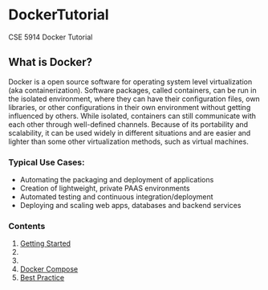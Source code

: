 # DockerTutorial
CSE 5914 Docker Tutorial

## What is Docker?
Docker is a open source software for operating system level virtualization (aka containerization). Software packages, called containers, can be run in the isolated environment, where they can have their configuration files, own libraries, or other configurations in their own environment without getting influenced by others. While isolated, containers can still communicate with each other through well-defined channels. Because of its portability and scalability, it can be used widely in different situations and are easier and lighter than some other virtualization methods, such as virtual machines.

### Typical Use Cases:
- Automating the packaging and deployment of applications<br>
- Creation of lightweight, private PAAS environments<br>
- Automated testing and continuous integration/deployment<br>
- Deploying and scaling web apps, databases and backend services<br>

### Contents
1. [Getting Started]
2.
3.
4. [Docker Compose]
5. [Best Practice]

[Getting Started]: <https://github.com/JonJonHuang/DockerTutorial/blob/master/Getting%20Started%20with%20Docker.md>
[Best Practice]: <https://github.com/JonJonHuang/DockerTutorial/blob/master/BestPractice.md>
[Docker Compose]: <https://github.com/JonJonHuang/DockerTutorial/blob/master/Docker%20Compose.md>
